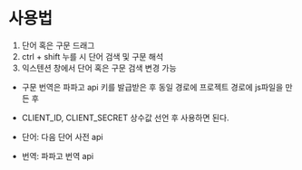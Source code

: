 # 사용법

1. 단어 혹은 구문 드래그
2. ctrl + shift 누를 시 단어 검색 및 구문 해석
3. 익스텐션 창에서 단어 혹은 구문 검색 변경 가능

- 구문 번역은 파파고 api 키를 발급받은 후 동일 경로에 프로젝트 경로에 js파일을 만든 후

- CLIENT_ID, CLIENT_SECRET 상수값 선언 후 사용하면 된다.

- 단어: 다음 단어 사전 api
- 번역: 파파고 번역 api
